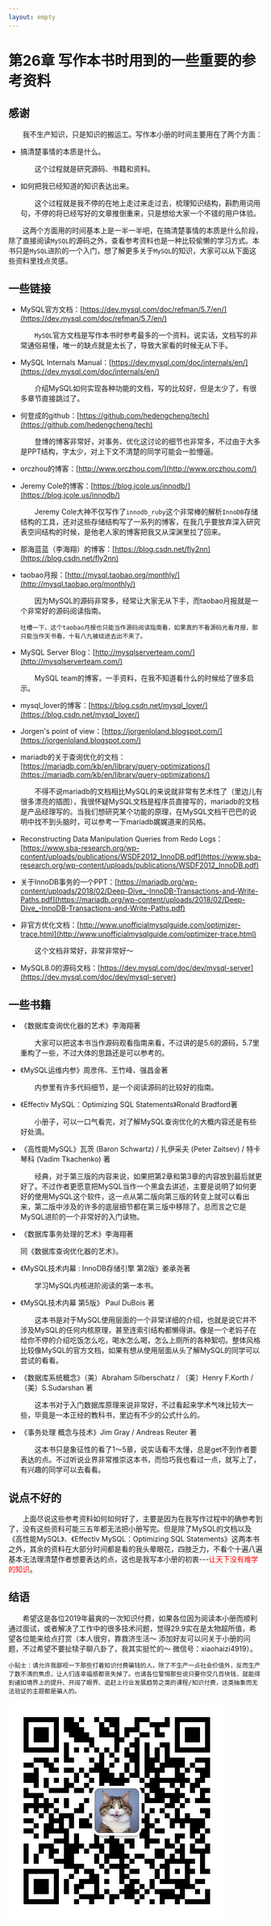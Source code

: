 ```yaml
---
layout: empty
---
```


# 第26章 写作本书时用到的一些重要的参考资料
## 感谢
&emsp;&emsp;我不生产知识，只是知识的搬运工。写作本小册的时间主要用在了两个方面：

- 搞清楚事情的本质是什么。
    
    &emsp;&emsp;这个过程就是研究源码、书籍和资料。

- 如何把我已经知道的知识表达出来。

    &emsp;&emsp;这个过程就是我不停的在地上走过来走过去，梳理知识结构，斟酌用词用句，不停的将已经写好的文章推倒重来，只是想给大家一个不错的用户体验。

&emsp;&emsp;这两个方面用的时间基本上是一半一半吧，在搞清楚事情的本质是什么阶段，除了直接阅读`MySQL`的源码之外，查看参考资料也是一种比较偷懒的学习方式。本书只是`MySQL`进阶的一个入门，想了解更多关于`MySQL`的知识，大家可以从下面这些资料里找点灵感。

## 一些链接
- MySQL官方文档：[https://dev.mysql.com/doc/refman/5.7/en/](https://dev.mysql.com/doc/refman/5.7/en/)

    &emsp;&emsp;`MySQL`官方文档是写作本书时参考最多的一个资料。说实话，文档写的非常通俗易懂，唯一的缺点就是太长了，导致大家看的时候无从下手。
    
- MySQL Internals Manual：[https://dev.mysql.com/doc/internals/en/](https://dev.mysql.com/doc/internals/en/)

    &emsp;&emsp;介绍MySQL如何实现各种功能的文档，写的比较好，但是太少了，有很多章节直接跳过了。
    
- 何登成的github：[https://github.com/hedengcheng/tech](https://github.com/hedengcheng/tech)
    
    &emsp;&emsp;登博的博客非常好，对事务、优化这讨论的细节也非常多，不过由于大多是PPT结构，字太少，对上下文不清楚的同学可能会一脸懵逼。
    
- orczhou的博客：[http://www.orczhou.com/](http://www.orczhou.com/)
- Jeremy Cole的博客：[https://blog.jcole.us/innodb/](https://blog.jcole.us/innodb/)

    &emsp;&emsp;Jeremy Cole大神不仅写作了`innodb_ruby`这个非常棒的解析`InnoDB`存储结构的工具，还对这些存储结构写了一系列的博客，在我几乎要放弃深入研究表空间结构的时候，是他老人家的博客把我又从深渊里拉了回来。

- 那海蓝蓝（李海翔）的博客：[https://blog.csdn.net/fly2nn](https://blog.csdn.net/fly2nn)
- taobao月报：[http://mysql.taobao.org/monthly/](http://mysql.taobao.org/monthly/)

    &emsp;&emsp;因为MySQL的源码非常多，经常让大家无从下手，而taobao月报就是一个非常好的源码阅读指南。
    
    ```
    吐槽一下，这个taobao月报也只能当作源码阅读指南看，如果真的不看源码光看月报，那只能当作天书看，十有八九被绕进去出不来了。
    ```
    
- MySQL Server Blog：[http://mysqlserverteam.com/](http://mysqlserverteam.com/)

    &emsp;&emsp;MySQL team的博客，一手资料，在我不知道看什么的时候给了很多启示。

- mysql_lover的博客：[https://blog.csdn.net/mysql_lover/](https://blog.csdn.net/mysql_lover/)
- Jorgen's point of view：[https://jorgenloland.blogspot.com/](https://jorgenloland.blogspot.com/)
- mariadb的关于查询优化的文档：[https://mariadb.com/kb/en/library/query-optimizations/](https://mariadb.com/kb/en/library/query-optimizations/)
    
    &emsp;&emsp;不得不说mariadb的文档相比MySQL的来说就非常有艺术性了（里边儿有很多漂亮的插图），我很怀疑MySQL文档是程序员直接写的，mariadb的文档是产品经理写的。当我们想研究某个功能的原理，在MySQL文档干巴巴的说明中找不到头脑时，可以参考一下mariadb娓娓道来的风格。

- Reconstructing Data Manipulation Queries from Redo Logs：[https://www.sba-research.org/wp-content/uploads/publications/WSDF2012_InnoDB.pdf](https://www.sba-research.org/wp-content/uploads/publications/WSDF2012_InnoDB.pdf)
- 关于InnoDB事务的一个PPT：[https://mariadb.org/wp-content/uploads/2018/02/Deep-Dive_-InnoDB-Transactions-and-Write-Paths.pdf](https://mariadb.org/wp-content/uploads/2018/02/Deep-Dive_-InnoDB-Transactions-and-Write-Paths.pdf)
- 非官方优化文档：[http://www.unofficialmysqlguide.com/optimizer-trace.html](http://www.unofficialmysqlguide.com/optimizer-trace.html)

    &emsp;&emsp;这个文档非常好，非常非常好～

- MySQL8.0的源码文档：[https://dev.mysql.com/doc/dev/mysql-server](https://dev.mysql.com/doc/dev/mysql-server)
    
## 一些书籍
- 《数据库查询优化器的艺术》李海翔著
    
    &emsp;&emsp;大家可以把这本书当作源码观看指南来看，不过讲的是5.6的源码，5.7里重构了一些，不过大体的思路还是可以参考的。

- 《MySQL运维内参》周彦伟、王竹峰、强昌金著
    
    &emsp;&emsp;内参里有许多代码细节，是一个阅读源码的比较好的指南。

- 《Effectiv MySQL：Optimizing SQL Statements》Ronald Bradford著

    &emsp;&emsp;小册子，可以一口气看完，对了解MySQL查询优化的大概内容还是有些好处滴。
    
- 《高性能MySQL》瓦茨 (Baron Schwartz) / 扎伊采夫 (Peter Zaitsev) / 特卡琴科 (Vadim Tkachenko) 著
    
    &emsp;&emsp;经典，对于第三版的内容来说，如果把第2章和第3章的内容放到最后就更好了。不过作者更愿意把MySQL当作一个黑盒去讲述，主要是说明了如何更好的使用MySQL这个软件，这一点从第二版向第三版的转变上就可以看出来，第二版中涉及的许多的底层细节都在第三版中移除了。总而言之它是MySQL进阶的一个非常好的入门读物。

- 《数据库事务处理的艺术》李海翔著

    同《数据库查询优化器的艺术》。
    
- 《MySQL技术内幕 : InnoDB存储引擎 第2版》姜承尧著

    &emsp;&emsp;学习MySQL内核进阶阅读的第一本书。
    
- 《MySQL技术内幕 第5版》 Paul DuBois 著

    &emsp;&emsp;这本书是对于MySQL使用层面的一个非常详细的介绍，也就是说它并不涉及MySQL的任何内核原理，甚至连索引结构都懒得讲。像是一个老妈子在给你不停的介绍吃饭怎么吃，喝水怎么喝，怎么上厕所的各种絮叨。整体风格比较像MySQL的官方文档，如果有想从使用层面从头了解MySQL的同学可以尝试的看看。
    
- 《数据库系统概念》（美）Abraham Silberschatz / （美）Henry F.Korth / （美）S.Sudarshan 著
    
    &emsp;&emsp;这本书对于入门数据库原理来说非常好，不过看起来学术气味比较大一些，毕竟是一本正经的教科书，里边有不少的公式什么的。

- 《事务处理 概念与技术》Jim Gray / Andreas Reuter 著
    
    &emsp;&emsp;这本书只是象征性的看了1～5章，说实话看不太懂，总是get不到作者要表达的点。不过听说业界非常推崇这本书，而恰巧我也看过一点，就写上了，有兴趣的同学可以去看看。

## 说点不好的
&emsp;&emsp;上面尽说这些参考资料如何如何好了，主要是因为在我写作过程中的确参考到了，没有这些资料可能三五年都无法把小册写完。但是除了MySQL的文档以及《高性能MySQL》、《Effectiv MySQL：Optimizing SQL Statements》这两本书之外，其余的资料在大部分时间都是看的我头晕眼花，四肢乏力，不看个十遍八遍基本无法理清楚作者想要表达的点，这也是我写本小册的初衷---<span style="color:red">让天下没有难学的知识</span>。

## 结语
&emsp;&emsp;希望这是各位2019年最爽的一次知识付费，如果各位因为阅读本小册而顺利通过面试，或者解决了工作中的很多技术问题，觉得29.9实在是太物超所值，希望各位能来给点打赏（本人很穷，靠救济生活～ 添加好友可以问关于小册的问题，不过希望不要扯犊子聊八卦了，我其实挺忙的～ 微信号：xiaohaizi4919）。

```
小贴士：请允许我鄙视一下那些打着知识付费骗钱的人，除了不生产一点社会价值外，反而生产了数不清的焦虑，让人们连幸福感都丧失掉了。也请各位警惕那些说只要你交几百块钱，就能得到诸如境界上的提升、开阔了眼界、追赶上行业发展趋势之类的课程/知识付费，这类抽象而无法验证的主题都是骗人的。
```
![](images/26-01.png)

<div STYLE="page-break-after: always;"></div>

